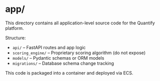 # app/

This directory contains all application-level source code for the Quantify platform.

Structure:
- `api/` – FastAPI routes and app logic
- `scoring_engine/` – Proprietary scoring algorithm (do not expose)
- `models/` – Pydantic schemas or ORM models
- `migrations/` – Database schema change tracking

This code is packaged into a container and deployed via ECS.
